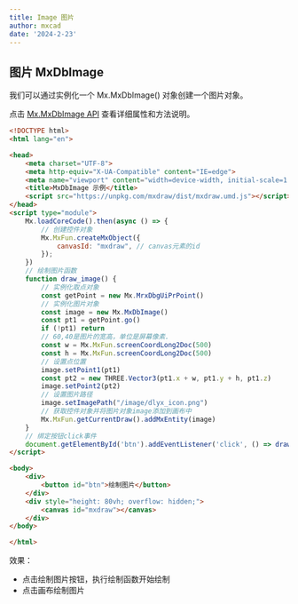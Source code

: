 ```yaml
---
title: Image 图片
author: mxcad
date: '2024-2-23'
---
```

## 图片 MxDbImage

我们可以通过实例化一个 Mx.MxDbImage() 对象创建一个图片对象。

点击 [Mx.MxDbImage API](https://mxcad.github.io/mxdraw_api_docs/classes/MxDbImage.html) 查看详细属性和方法说明。

``` html
<!DOCTYPE html>
<html lang="en">

<head>
    <meta charset="UTF-8">
    <meta http-equiv="X-UA-Compatible" content="IE=edge">
    <meta name="viewport" content="width=device-width, initial-scale=1.0">
    <title>MxDbImage 示例</title>
    <script src="https://unpkg.com/mxdraw/dist/mxdraw.umd.js"></script>
</head>
<script type="module">
    Mx.loadCoreCode().then(async () => {
        // 创建控件对象
        Mx.MxFun.createMxObject({
            canvasId: "mxdraw", // canvas元素的id
        });
    })
    // 绘制图片函数
    function draw_image() {
        // 实例化取点对象
        const getPoint = new Mx.MrxDbgUiPrPoint()
        // 实例化图片对象
        const image = new Mx.MxDbImage()
        const pt1 = getPoint.go()
        if (!pt1) return
        // 60,40是图片的宽高，单位是屏幕像素.
        const w = Mx.MxFun.screenCoordLong2Doc(500)
        const h = Mx.MxFun.screenCoordLong2Doc(500)
        // 设置点位置
        image.setPoint1(pt1)
        const pt2 = new THREE.Vector3(pt1.x + w, pt1.y + h, pt1.z)
        image.setPoint2(pt2)
        // 设置图片路径
        image.setImagePath("/image/dlyx_icon.png")
        // 获取控件对象并将图片对象image添加到画布中
        Mx.MxFun.getCurrentDraw().addMxEntity(image)
    }
    // 绑定按钮click事件
    document.getElementById('btn').addEventListener('click', () => draw_image())
</script>

<body>
    <div>
        <button id="btn">绘制图片</button>
    </div>
    <div style="height: 80vh; overflow: hidden;">
        <canvas id="mxdraw"></canvas>
    </div>
</body>

</html>
```
效果：
* 点击绘制图片按钮，执行绘制函数开始绘制
* 点击画布绘制图片

<demo :url="$withBase('/samples/graph/MxDbImage.html')" />    